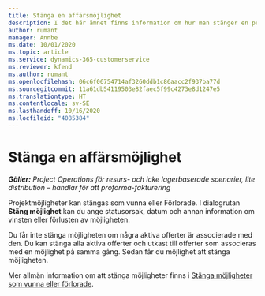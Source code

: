 ```yaml
---
title: Stänga en affärsmöjlighet
description: I det här ämnet finns information om hur man stänger en projektmöjlighet.
author: rumant
manager: Annbe
ms.date: 10/01/2020
ms.topic: article
ms.service: dynamics-365-customerservice
ms.reviewer: kfend
ms.author: rumant
ms.openlocfilehash: 06c6f06754714af3260ddb1c86aacc2f937ba77d
ms.sourcegitcommit: 11a61db54119503e82faec5f99c4273e8d1247e5
ms.translationtype: HT
ms.contentlocale: sv-SE
ms.lasthandoff: 10/16/2020
ms.locfileid: "4085384"
---
```

# <a name="close-an-opportunity"></a>Stänga en affärsmöjlighet

_**Gäller:** Project Operations för resurs- och icke lagerbaserade scenarier, lite distribution – handlar för att proforma-fakturering_

Projektmöjligheter kan stängas som vunna eller Förlorade. I dialogrutan **Stäng möjlighet** kan du ange statusorsak, datum och annan information om vinsten eller förlusten av möjligheten.

Du får inte stänga möjligheten om några aktiva offerter är associerade med den. Du kan stänga alla aktiva offerter och utkast till offerter som associeras med en möjlighet på samma gång. Sedan får du möjlighet att stänga möjligheten.

Mer allmän information om att stänga möjligheter finns i [Stänga möjligheter som vunna eller förlorade](https://docs.microsoft.com/dynamics365/sales-enterprise/close-opportunity-won-lost-sales).

